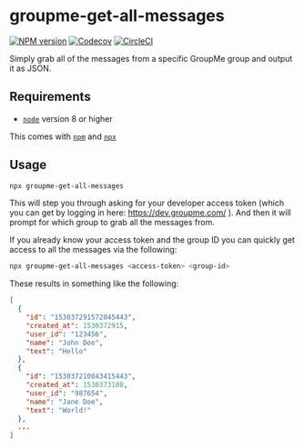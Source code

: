 # groupme-get-all-messages

[![NPM version](https://img.shields.io/npm/v/groupme-get-all-messages.svg)](https://www.npmjs.com/package/groupme-get-all-messages)
[![Codecov](https://img.shields.io/codecov/c/github/johnslemmer/groupme-get-all-messages.svg)](https://codecov.io/gh/johnslemmer/groupme-get-all-messages)
[![CircleCI](https://img.shields.io/circleci/project/github/johnslemmer/groupme-get-all-messages.svg)](https://circleci.com/gh/johnslemmer/groupme-get-all-messages)

Simply grab all of the messages from a specific GroupMe group and output it
as JSON.

## Requirements

- [`node`](https://nodejs.org) version 8 or higher

This comes with [`npm`](https://npmjs.com) and [`npx`](https://www.npmjs.com/package/npx)

## Usage

```bash
npx groupme-get-all-messages
```

This will step you through asking for your developer access token (which you
can get by logging in here: https://dev.groupme.com/ ). And then it will prompt
for which group to grab all the messages from.

If you already know your access token and the group ID you can quickly get access
to all the messages via the following:

```bash
npx groupme-get-all-messages <access-token> <group-id>
```

These results in something like the following:

```json
[
  {
    "id": "153037291572045443",
    "created_at": 1530372915,
    "user_id": "123456",
    "name": "John Doe",
    "text": "Hello"
  },
  {
    "id": "153037210843415443",
    "created_at": 1530373108,
    "user_id": "987654",
    "name": "Jane Doe",
    "text": "World!"
  },
  ...
]
```
